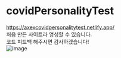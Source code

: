 # covidPersonalityTest

https://axexcovidpersonalitytest.netlify.app/
<br>
처음 만든 사이트라 엉성할 수 있습니다.<br>
코드 피드백 해주시면 감사하겠습니다!<br>
![image](https://user-images.githubusercontent.com/77737044/187142203-ea3b8240-979a-4f35-9f90-81fba05e81e6.png)

